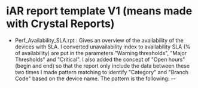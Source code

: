 # iAR report template V1 (means made with Crystal Reports)

- Perf_Availability_SLA.rpt : Gives an overview of the availability of the devices with SLA. 
		I converted unavailability index to availability
		SLA (% of availability) are put in the parameters "Warning thresholds", "Major Thresholds" and "Critical".
		I also added the concept of "Open hours" (begin and end) so that the report only include the data between these two times
		I made pattern matching to identify "Category" and "Branch Code" based on the device name. The pattern is the following: <Category Name>-<Device Name>-<Branch Code>
		
		
